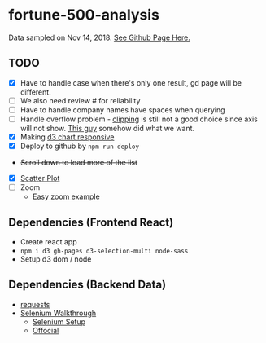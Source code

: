 # fortune-500-analysis

Data sampled on Nov 14, 2018. [See Github Page Here.](https://rivernews.github.io/fortune-500-analysis/)

## TODO

- [x] Have to handle case when there's only one result, gd page will be different.
- [ ] We also need review # for reliability 
- [ ] Have to handle company names have spaces when querying
- [ ] Handle overflow problem - [clipping](https://stackoverflow.com/questions/34130019/d3-js-zoom-without-overflow) is still not a good choice since axis will not show. [This guy](https://medium.com/@xoor/implementing-charts-that-scale-with-d3-and-canvas-part-2-d9f657f2757b) somehow did what we want.
- [x] Making [d3 chart responsive](https://chartio.com/resources/tutorials/how-to-resize-an-svg-when-the-window-is-resized-in-d3-js/)
- [x] Deploy to github by `npm run deploy`
- ~~Scroll down to load more of the list~~
- [x] [Scatter Plot](https://bl.ocks.org/sebg/6f7f1dd55e0c52ce5ee0dac2b2769f4b)
- [ ] Zoom
  - [Easy zoom example](https://bl.ocks.org/rutgerhofste/5bd5b06f7817f0ff3ba1daa64dee629d)

## Dependencies (Frontend React)

- Create react app
- `npm i d3 gh-pages d3-selection-multi node-sass`
- Setup d3 dom / node

## Dependencies (Backend Data)

- [requests](http://docs.python-requests.org/en/master/)
- [Selenium Walkthrough](https://medium.com/the-andela-way/introduction-to-web-scraping-using-selenium-7ec377a8cf72)
  - [Selenium Setup](https://medium.com/@bach_illusions/python-and-selenium-cf451141716)
  - [Offocial](https://selenium-python.readthedocs.io/installation.html)
